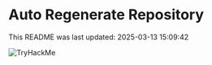# Auto Regenerate Repository

This README was last updated: 2025-03-13 15:09:42

 ![TryHackMe](https://tryhackme.com/badge/533634)